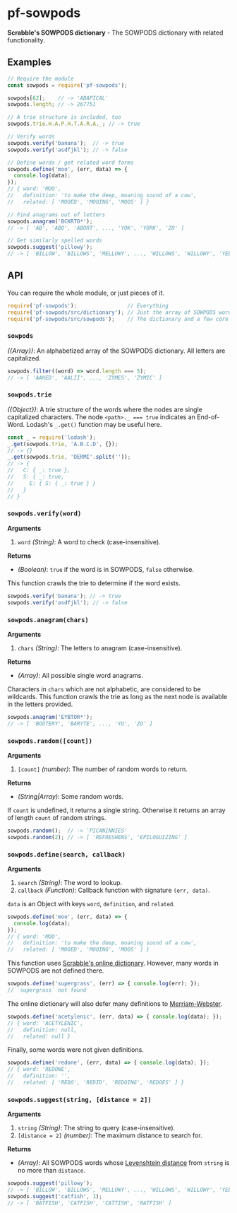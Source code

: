 # pf-sowpods

**Scrabble's SOWPODS dictionary** - The SOWPODS dictionary with related functionality.

## Examples

```javascript
// Require the module
const sowpods = require('pf-sowpods');

sowpods[62];    // -> 'ABAPICAL'
sowpods.length; // -> 267751

// A trie structure is included, too
sowpods.trie.H.A.P.H.T.A.R.A._; // -> true

// Verify words
sowpods.verify('banana');  // -> true
sowpods.verify('asdfjkl'); // -> false

// Define words / get related word forms
sowpods.define('moo', (err, data) => {
  console.log(data);
});
// { word: 'MOO',
//   definition: 'to make the deep, moaning sound of a cow',
//   related: [ 'MOOED', 'MOOING', 'MOOS' ] }

// Find anagrams out of letters
sowpods.anagram('BCKRTO*');
// -> [ 'AB', 'ABO', 'ABORT', ..., 'YOK', 'YORK', 'ZO' ]

// Get similarly spelled words
sowpods.suggest('pillowy');
// -> [ 'BILLOW', 'BILLOWS', 'MELLOWY', ..., 'WILLOWS', 'WILLOWY', 'YELLOWY' ]
```

## API

You can require the whole module, or just pieces of it.
```javascript
require('pf-sowpods');                // Everything
require('pf-sowpods/src/dictionary'); // Just the array of SOWPODS words
require('pf-sowpods/src/sowpods');    // The dictionary and a few core features
```

### `sowpods`

*({Array})*: An alphabetized array of the SOWPODS dictionary. All letters are capitalized.

```javascript
sowpods.filter((word) => word.length === 5);
// -> [ 'AAHED', 'AALII', ..., 'ZYMES', 'ZYMIC' ]
```

### `sowpods.trie`

*({Object})*: A trie structure of the words where the nodes are single capitalized characters. The node `<path>._ === true` indicates an End-of-Word. Lodash's `_.get()` function may be useful here.

```javascript
const _ = require('lodash');
_.get(sowpods.trie, 'A.B.C.D', {});
// -> {}
_.get(sowpods.trie, 'DERMI'.split(''));
// -> {
//   C: { _: true },
//   S: { _: true,
//     E: { S: { _: true } }
//   }
// }
```

### `sowpods.verify(word)`

**Arguments**
 1. `word` *(String)*: A word to check (case-insensitive).

**Returns**
 * *(Boolean)*: `true` if the word is in SOWPODS, `false` otherwise.

This function crawls the trie to determine if the word exists.

```javascript
sowpods.verify('banana'); // -> true
sowpods.verify('asdfjkl'); // -> false
```

### `sowpods.anagram(chars)`

**Arguments**
 1. `chars` *(String)*: The letters to anagram (case-insensitive).

**Returns**
 * *(Array)*: All possible single word anagrams.

Characters in `chars` which are not alphabetic, are considered to be wildcards. This function crawls the trie as long as the next node is available in the letters provided.

```javascript
sowpods.anagram('EYBTOR*');
// -> [ 'BOOTERY', 'BARYTE', ..., 'YU', 'ZO' ]
```

### `sowpods.random([count])`

**Arguments**
 1. `[count]` *(number)*: The number of random words to return.

**Returns**
 * *(String|Array)*: Some random words.

If `count` is undefined, it returns a single string. Otherwise it returns an array of length `count` of random strings.

```javascript
sowpods.random();  // -> 'PICANINNIES'
sowpods.random(2); // -> [ 'REFRESHENS', 'EPILOGUIZING' ]
```

### `sowpods.define(search, callback)`

**Arguments**
 1. `search` *(String)*: The word to lookup.
 2. `callback` *(Function)*: Callback function with signature `(err, data)`.

`data` is an Object with keys `word`, `definition`, and `related`.

```javascript
sowpods.define('moo', (err, data) => {
  console.log(data);
});
// { word: 'MOO',
//   definition: 'to make the deep, moaning sound of a cow',
//   related: [ 'MOOED', 'MOOING', 'MOOS' ] }
```

This function uses [Scrabble's online dictionary](http://scrabble.hasbro.com/en-us/tools#dictionary). However, many words in SOWPODS are not defined there.

```javascript
sowpods.define('supergrass', (err) => { console.log(err); });
// `supergrass` not found
```

The online dictionary will also defer many definitions to [Merriam-Webster](http://www.merriam-webster.com/).

```javascript
sowpods.define('acetylenic', (err, data) => { console.log(data); });
// { word: 'ACETYLENIC',
//   definition: null,
//   related: null }
```

Finally, some words were not given definitions.

```javascript
sowpods.define('redone', (err, data) => { console.log(data); });
// { word: 'REDONE',
//   definition: '',
//   related: [ 'REDO', 'REDID', 'REDOING', 'REDOES' ] }
```

### `sowpods.suggest(string, [distance = 2])`

**Arguments**
 1. `string` *(String)*: The string to query (case-insensitive).
 2. `[distance = 2]` *(number)*: The maximum distance to search for.

**Returns**
 * *(Array)*: All SOWPODS words whose [Levenshtein distance](https://en.wikipedia.org/wiki/Levenshtein_distance) from `string` is no more than `distance`.

```javascript
sowpods.suggest('pillowy');
// -> [ 'BILLOW', 'BILLOWS', 'MELLOWY', ..., 'WILLOWS', 'WILLOWY', 'YELLOWY' ]
sowpods.suggest('catfish', 1);
// -> [ 'BATFISH', 'CATFISH', 'CATTISH', 'RATFISH' ]
```
